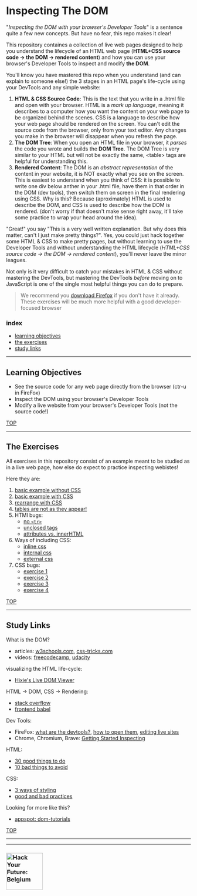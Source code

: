 # Inspecting The DOM

"_Inspecting the DOM with your browser's Developer Tools_" is a sentence quite a few new concepts.  But have no fear, this repo makes it clear!

This repository containes a collection of live web pages designed to help you understand the lifecycle of an HTML web page (__HTML+CSS source code -> the DOM -> rendered content__) and how you can use your browser's Developer Tools to inspect and modify __the DOM__.

You'll know you have mastered this repo when you understand (and can explain to someone else!) the 3 stages in an HTML page's life-cycle using your DevTools and any simple website:
1. __HTML & CSS Source Code__: This is the text that you write in a .html file and open with your browser.  HTML is a _mark up language_, meaning it describes to a computer how you want the content on your web page to be organized behind the scenes. CSS is a language to describe how your web page should be rendered on the screen. You can't edit the source code from the browser, only from your text editor. Any changes you make in the browser will disappear when you refresh the page.
2. __The DOM Tree__: When you open an HTML file in your browser, it _parses_ the code you wrote and builds the __DOM Tree__.  The DOM Tree is very similar to your HTML but will not be exactly the same, \<table> tags are helpful for understanding this.
3. __Rendered Content__: The DOM is an _abstract representation_ of the content in your website, it is NOT exactly what you see on the screen. This is easiest to understand when you think of CSS: it is possible to write one div below anther in your .html file, have them in that order in the DOM (dev tools), then switch them on screen in the final rendering using CSS. Why is this? Because (aproximately) HTML is used to describe the DOM, and CSS is used to describe how the DOM is rendered.  (don't worry if that doesn't make sense right away, it'll take some practice to wrap your head around the idea).

"Great!" you say  "This is a very well written explanation. But why does this matter, can't I just make pretty things?".  Yes, you could just hack together some HTML & CSS to make pretty pages, but without learning to use the Developer Tools and without understanding the HTML lifecycle (_HTML+CSS source code -> the DOM -> rendered content_), you'll never leave the minor leagues.

Not only is it very difficult to catch your mistakes in HTML & CSS without mastering the DevTools, but mastering the DevTools _before_ moving on to JavaScript is one of the single most helpful things you can do to prepare.

> We recommend you [download Firefox](https://www.mozilla.org/en-US/firefox/new/) if you don't have it already. These exercises will be much more helpful with a good developer-focused browser

### index
* [learning objectives](#learning-objectives)
* [the exercises](#the-exercises)
* [study links](#study-links)

---

## Learning Objectives

* See the source code for any web page directly from the browser (ctr-u in FireFox)
* Inspect the DOM using your browser's Developer Tools
* Modify a live website from your browser's Developer Tools (not the source code!)


[TOP](#inspecting-the-dom)

---

## The Exercises

All exercises in this repository consist of an example meant to be studied as in a live web page, how else do expect to practice inspecting webistes!

Here they are:
1. [basic example without CSS](https://hackyourfuturebelgium.github.io/inspecting-the-dom/examples-to-study/without-css.html)
1. [basic example with CSS](https://hackyourfuturebelgium.github.io/inspecting-the-dom/examples-to-study/with-css.html)
1. [rearrange with CSS](https://hackyourfuturebelgium.github.io/inspecting-the-dom/examples-to-study/rearrange-with-css.html)
1. [tables are not as they appear!](https://hackyourfuturebelgium.github.io/inspecting-the-dom/examples-to-study/tables.html)
1. HTMl bugs:
    * [no ```<tr>```](https://hackyourfuturebelgium.github.io/inspecting-the-dom/examples-to-study/html-bugs-no-tr.html)
    * [unclosed tags](https://hackyourfuturebelgium.github.io/inspecting-the-dom/examples-to-study/html-bugs-unclosed-tags.html)
    * [attributes vs. innerHTML](https://hackyourfuturebelgium.github.io/inspecting-the-dom/examples-to-study/html-bugs-attributes-vs-innerHTML.html)
1. Ways of including CSS:
    * [inline css](https://hackyourfuturebelgium.github.io/inspecting-the-dom/examples-to-study/inline-css.html)
    * [internal css](https://hackyourfuturebelgium.github.io/inspecting-the-dom/examples-to-study/internal-css.html)
    * [external css](https://hackyourfuturebelgium.github.io/inspecting-the-dom/examples-to-study/external-css.html)
1. CSS bugs:
    * [exercise 1](https://hackyourfuturebelgium.github.io/inspecting-the-dom/examples-to-study/css-bugs-1.html)
    * [exercise 2](https://hackyourfuturebelgium.github.io/inspecting-the-dom/examples-to-study/css-bugs-2.html)
    * [exercise 3](https://hackyourfuturebelgium.github.io/inspecting-the-dom/examples-to-study/css-bugs-3.html)
    * [exercise 4](https://hackyourfuturebelgium.github.io/inspecting-the-dom/examples-to-study/css-bugs-4.html)


[TOP](#inspecting-the-dom)

---

## Study Links


What is the DOM?
* articles: [w3schools.com](https://www.w3schools.com/js/js_htmldom.asp), [css-tricks.com](https://css-tricks.com/dom/)
* videos: [freecodecamp](https://www.youtube.com/watch?v=80Mr2Z6Qikc), [udacity](https://www.youtube.com/watch?v=tSv2KIF7uE4)

visualizing the HTML life-cycle:
* [Hixie's Live DOM Viewer](https://software.hixie.ch/utilities/js/live-dom-viewer/)

HTML -> DOM, CSS -> Rendering:
* [stack overflow](https://stackoverflow.com/questions/4800538/client-side-html-dom-and-css)
* [frontend babel](http://frontendbabel.info/articles/webpage-rendering-101/)

Dev Tools:
* FireFox: [what are the devtools?](https://developer.mozilla.org/en-US/docs/Learn/Common_questions/What_are_browser_developer_tools), [how to open them](https://developer.mozilla.org/en-US/docs/Tools/Page_Inspector/How_to/Open_the_Inspector), [editing live sites](https://developer.mozilla.org/en-US/docs/Tools/Page_Inspector/How_to/Examine_and_edit_HTML)
* Chrome, Chromium, Brave: [Getting Started Inspecting](https://developers.google.com/web/tools/chrome-devtools/dom/)

HTML:
* [30 good things to do](https://code.tutsplus.com/tutorials/30-html-best-practices-for-beginners--net-4957)
* [10 bad things to avoid](https://www.tipsandtricks-hq.com/10-common-html-mistakes-to-avoid-1980)

CSS:
* [3 ways of styling](https://www.w3schools.com/CSS/css_howto.asp)
* [good and bad practices](https://speckyboy.com/good-bad-css-practices/)

Looking for more like this?
* [appspot: dom-tutorials](https://dom-tutorials.appspot.com/static/index.html)

[TOP](#inspecting-the-dom)

___
___
### <a href="https://hackyourfuture.be" target="_blank"><img src="https://pbs.twimg.com/profile_images/984474625009741824/Bs_qKx6-_400x400.jpg" width="100" height="100" alt="Hack Your Future: Belgium" /></a>
